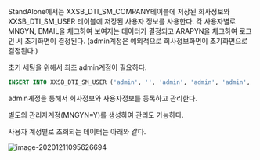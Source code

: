 StandAlone에서는 XXSB_DTI_SM_COMPANY테이블에 저장된 회사정보와 XXSB_DTI_SM_USER 테이블에 저장된 사용자 정보를 사용한다. 각 사용자별로 MNGYN, EMAIL을 체크하여 보여지는 데이터가 결정되고 ARAPYN을 체크하여 로그인 시 초기화면이 결정된다. (admin계정은 예외적으로 회사정보화면이 초기화면으로 결정된다.)

초기 세팅을 위해서 최초 admin계정이 필요하다.

```sql
INSERT INTO XXSB_DTI_SM_USER ('admin', '', 'admin', 'admin', 'admin', 'Y', 'test@test.com', '', 'test@test.com', '')
```

admin계정을 통해서 회사정보와 사용자정보를 등록하고 관리한다.

별도의 관리자계정(MNGYN=Y)를 생성하여 관리도 가능하다.

사용자 계정별로 조회되는 데이터는 아래와 같다.

![image-20201211095626694](C:\Users\user\AppData\Roaming\Typora\typora-user-images\image-20201211095626694.png)